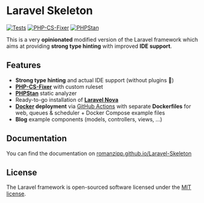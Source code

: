 # Laravel Skeleton

[![Tests](https://github.com/romanzipp/Laravel-Skeleton/actions/workflows/tests.yml/badge.svg)](https://github.com/romanzipp/Laravel-Skeleton/actions/workflows/tests.yml)
[![PHP-CS-Fixer](https://github.com/romanzipp/Laravel-Skeleton/actions/workflows/php-cs-fixer.yml/badge.svg)](https://github.com/romanzipp/Laravel-Skeleton/actions/workflows/php-cs-fixer.yml)
[![PHPStan](https://github.com/romanzipp/Laravel-Skeleton/actions/workflows/phpstan.yml/badge.svg)](https://github.com/romanzipp/Laravel-Skeleton/actions/workflows/phpstan.yml)

This is a very **opinionated** modified version of the Laravel framework which aims at providing **strong type hinting** with improved **IDE support**.

## Features

- **Strong type hinting** and actual IDE support (without plugins 🤨)
- [**PHP-CS-Fixer**](https://github.com/FriendsOfPHP/PHP-CS-Fixer) with custom ruleset
- [**PHPStan**](https://github.com/phpstan/phpstan) static analyzer
- Ready-to-go installation of [**Laravel Nova**](https://nova.laravel.com/)
- **[Docker](https://www.docker.com) deployment** via [GitHub Actions](https://github.com/features/actions) with separate **Dockerfiles** for web, queues & scheduler + Docker Compose example files
- **Blog** example components (models, controllers, views, ...)

## Documentation

You can find the documentation on [romanzipp.github.io/Laravel-Skeleton](https://romanzipp.github.io/Laravel-Skeleton/)

## License

The Laravel framework is open-sourced software licensed under the [MIT license](https://opensource.org/licenses/MIT).
